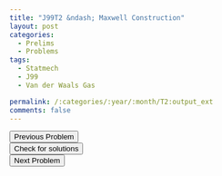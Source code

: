```yaml
---
title: "J99T2 &ndash; Maxwell Construction"
layout: post
categories:
  - Prelims
  - Problems
tags:
  - Statmech
  - J99
  - Van der Waals Gas

permalink: /:categories/:year/:month/T2:output_ext
comments: false
---
```

<object data="1999J2T.pdf" type="application/pdf" width="100%" height="500"></object>

<div class='navbar'>
	<div float='left'><button onclick="window.location='T1.html'" >Previous Problem</button></div>
	<div float='center'><button onclick="window.location='https://princetonprelim.com/prelim/2/'">Check for solutions</button></div>
	<div float='right'><button onclick="window.location='T3.html'" > Next Problem</button></div>
</div>
